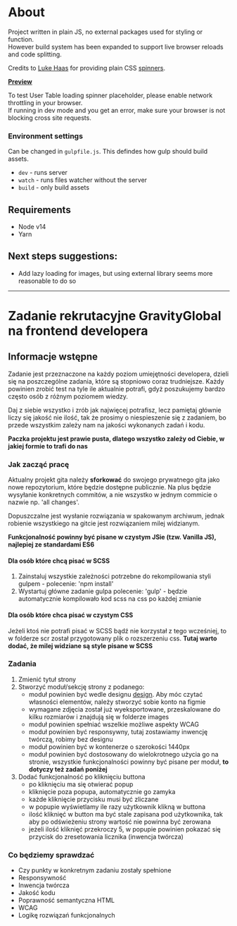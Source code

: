 # About

Project written in plain JS, no external packages used for styling or function.  
However build system has been expanded to support live browser reloads and code splitting.

Credits to [Luke Haas](https://github.com/lukehaas) for providing plain CSS [spinners](https://projects.lukehaas.me/css-loaders/).

[**Preview**](https://test-aplication-rectuitment.herokuapp.com/)

To test User Table loading spinner placeholder, please enable network throttling in your browser.  
If running in dev mode and you get an error, make sure your browser is not blocking cross site requests.

### Environment settings

Can be changed in `gulpfile.js`. This defindes how gulp should build assets.

- `dev` - runs server
- `watch` - runs files watcher without the server
- `build` - only build assets

## Requirements

- Node v14
- Yarn

## Next steps suggestions:

- Add lazy loading for images, but using external library seems more reasonable to do so

---

# Zadanie rekrutacyjne GravityGlobal na frontend developera

## Informacje wstępne

Zadanie jest przeznaczone na każdy poziom umiejętności developera, dzieli się na poszczególne zadania,
które są stopniowo coraz trudniejsze. Każdy powinien zrobić test na tyle ile aktualnie potrafi, gdyż
poszukujemy bardzo często osób z różnym poziomem wiedzy.

Daj z siebie wszystko i zrób jak najwięcej potrafisz, lecz pamiętaj głównie liczy się jakość nie ilość, tak że prosimy
o niespieszenie się z zadaniem, bo przede wszystkim zależy nam na jakości wykonanych zadań
i kodu.

**Paczka projektu jest prawie pusta, dlatego wszystko zależy od Ciebie,
w jakiej formie to trafi do nas**

### Jak zacząć pracę

Aktualny projekt gita należy **sforkować** do swojego prywatnego gita jako nowe repozytorium,
które będzie dostępne publicznie. Na plus będzie wysyłanie konkretnych commitów,
a nie wszystko w jednym commicie o nazwie np. 'all changes'.

Dopuszczalne jest wysłanie rozwiązania w spakowanym archiwum, jednak robienie wszystkiego
na gitcie jest rozwiązaniem milej widzianym.

**Funkcjonalność powinny być pisane w czystym JSie (tzw. Vanilla JS), najlepiej ze standardami ES6**

#### Dla osób które chcą pisać w SCSS

1. Zainstaluj wszystkie zależności potrzebne do rekompilowania styli gulpem -
   polecenie: 'npm install'
2. Wystartuj główne zadanie gulpa polecenie: 'gulp' - będzie automatycznie kompilowało
   kod scss na css po każdej zmianie

#### Dla osób które chca pisać w czystym CSS

Jeżeli ktoś nie potrafi pisać w SCSS bądź nie korzystał z tego wcześniej, to w folderze scr został przygotowany
plik o rozszerzeniu css. **Tutaj warto dodać, że milej widziane są style pisane w SCSS**

### Zadania

1. Zmienić tytuł strony
2. Stworzyć moduł/sekcję strony z podanego:
   - moduł powinien być wedle designu [design](https://www.figma.com/file/dqY9uYrUYPyr5yjeECoy6X/Recruitment-Task). Aby móc czytać własności elementów, należy stworzyć sobie konto na figmie
   - wymagane zdjęcia został już wyeksportowane, przeskalowane do kilku rozmiarów i znajdują się w folderze images
   - moduł powinien spełniać wszelkie możliwe aspekty WCAG
   - moduł powinien być responsywny, tutaj zostawiamy inwencję twórczą, robimy bez designu
   - moduł powinien być w kontenerze o szerokości 1440px
   - moduł powinien być dostosowany do wielokrotnego użycia go na stronie,
     wszystkie funkcjonalności powinny być pisane per moduł, **to dotyczy też zadań poniżej**
3. Dodać funkcjonalność po kliknięciu buttona
   - po kliknięciu ma się otwierać popup
   - kliknięcie poza popupa, automatycznie go zamyka
   - każde kliknięcie przycisku musi być zliczane
   - w popupie wyświetlamy ile razy użytkownik klikną w buttona
   - ilość kliknięć w button ma być stale zapisana pod użytkownika,
     tak aby po odświeżeniu strony wartość nie powinna być zerowana
   - jeżeli ilość kliknięć przekroczy 5, w popupie powinien pokazać się przycisk do zresetowania licznika (inwencja twórcza)

### Co będziemy sprawdzać

- Czy punkty w konkretnym zadaniu zostały spełnione
- Responsywność
- Inwencja twórcza
- Jakość kodu
- Poprawność semantyczna HTML
- WCAG
- Logikę rozwiązań funkcjonalnych
